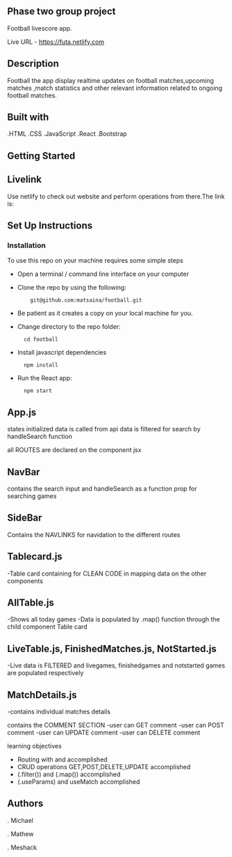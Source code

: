 
## Phase two group project 

Football livescore app.

Live URL - https://futa.netlify.com

## Description 
Football the app display realtime updates on football matches,upcoming matches ,match statistics and other relevant information related to ongoing football matches.

## Built with
 .HTML
 .CSS
 .JavaScript
 .React
 .Bootstrap
  

## Getting Started

## Livelink
Use netlify  to check out website and perform operations from there.The link is:

                


## Set Up Instructions

### Installation
To use this repo on your machine requires some simple steps

- Open a terminal / command line interface on your computer
- Clone the repo by using the following:

          git@github.com:matsaina/football.git

- Be patient as it creates a copy on your local machine for you.

- Change directory to the repo folder:

        cd football     

- Install javascript dependencies

        npm install

- Run the React app:
        
        npm start



## App.js 
states initialized 
data is called from api
data is filtered for search by handleSearch function

all ROUTES are declared on the component jsx

## NavBar
contains the search input and handleSearch as a function prop for searching games

## SideBar
Contains the NAVLINKS for navidation to the different routes


## Tablecard.js
-Table card containing <tr></tr> for CLEAN CODE in mapping data on the other components

## AllTable.js
-Shows all today games 
-Data is populated by .map() function through the child component Table card


## LiveTable.js, FinishedMatches.js, NotStarted.js
-Live data is FILTERED  and livegames, finishedgames and notstarted games are populated respectively 


## MatchDetails.js
-contains individual matches details

contains the COMMENT SECTION
-user can GET comment 
-user can POST comment 
-user can UPDATE comment 
-user can DELETE comment

learning objectives
- Routing with <ROUTES /> and <NAVLINK> accomplished
- CRUD operations GET,POST,DELETE,UPDATE accomplished
- (.filter()) and (.map()) accomplished
- (.useParams) and useMatch accomplished

## Authors 
. Michael 

. Mathew

. Meshack
